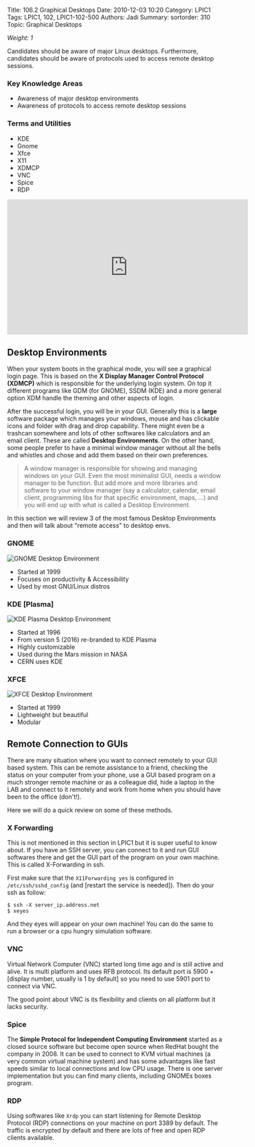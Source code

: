 Title: 106.2 Graphical Desktops
Date: 2010-12-03 10:20
Category: LPIC1
Tags: LPIC1, 102, LPIC1-102-500
Authors: Jadi
Summary: 
sortorder: 310
Topic:  Graphical Desktops


_Weight: 1_

Candidates should be aware of major Linux desktops. Furthermore, candidates should be aware of protocols used to access remote desktop sessions.

### Key Knowledge Areas

* Awareness of major desktop environments
* Awareness of protocols to access remote desktop sessions

### Terms and Utilities

* KDE
* Gnome
* Xfce
* X11
* XDMCP
* VNC
* Spice
* RDP

<iframe width="560" height="315" src="https://www.youtube.com/embed/YklRheL8RFQ" title="YouTube video player" frameborder="0" allow="accelerometer; autoplay; clipboard-write; encrypted-media; gyroscope; picture-in-picture; web-share" allowfullscreen></iframe>

## Desktop Environments

When your system boots in the graphical mode, you will see a graphical login page. This is based on the **X Display Manager Control Protocol (XDMCP)** which is responsible for the underlying login system. On top it different programs like GDM (for GNOME), SSDM (KDE) and a more general option XDM handle the theming and other aspects of login.

After the successful login, you will be in your GUI. Generally this is a **large** software package which manages your windows, mouse and has clickable icons and folder with drag and drop capability. There might even be a trashcan somewhere and lots of other softwares like calculators and an email client. These are called **Desktop Environments**. On the other hand, some people prefer to have a minimal window manager without all the bells and whistles and chose and add them based on their own preferences.

> A window manager is responsible for showing and managing windows on your GUI. Even the most minimalist GUI, needs a window manager to be function. But add more and more libraries and software to your window manager (say a calculator, calendar, email client, programming libs for that specific environment, maps, ...) and you will end up with what is called a Desktop Environment.

In this section we will review 3 of the most famous Desktop Environments and then will talk about "remote access" to desktop envs.

### GNOME

![GNOME Desktop Environment](/images/gnome.png)

- Started at 1999
- Focuses on productivity & Accessibility
- Used by most GNU/Linux distros

### KDE [Plasma]
![KDE Plasma Desktop Environment](/images/plasma.png)

- Started at 1996
- From version 5 (2016) re-branded to KDE Plasma
- Highly customizable
- Used during the Mars mission in NASA
- CERN uses KDE

### XFCE
![XFCE Desktop Environment](/images/xfce.png)

- Started at 1999
- Lightweight but beautiful
- Modular

## Remote Connection to GUIs

There are many situation where you want to connect remotely to your GUI based system. This can be remote assistance to a friend, checking the status on your computer from your phone, use a GUI based program on a much stronger remote machine or as a colleague did, hide a laptop in the LAB and connect to it remotely and work from home when you should have been to the office (don't!). 

Here we will do a quick review on some of these methods.

### X Forwarding

This is not mentioned in this section in LPIC1 but it is super useful to know about. If you have an SSH server, you can connect to it and run GUI softwares there and get the GUI part of the program on your own machine. This is called X-Forwarding in ssh. 

First make sure that the `X11Forwarding yes` is configured in `/etc/ssh/sshd_config` (and [restart the service is needed]). Then do your ssh as follow:

```
$ ssh -X server_ip.address.net 
$ xeyes
```

And they eyes will appear on your own machine! You can do the same to run a browser or a cpu hungry simulation software.

### VNC
Virtual Network Computer (VNC) started long time ago and is still active and alive. It is multi platform and uses RFB protocol. Its default port is 5900 + [display number, usually is 1 by default] so you need to use 5901 port to connect via VNC.

The good point about VNC is its flexibility and clients on all platform but it lacks security.

### Spice
The **Simple Protocol for Independent Computing Environment** started as a closed source software but become open source when RedHat bought the company in 2008. It can be used to connect to KVM virtual machines (a very common virtual machine system) and has some advantages like fast speeds similar to local connections and low CPU usage. There is one server implementation but you can find many clients, including GNOMEs boxes program.

### RDP
Using softwares like `Xrdp` you can start listening for Remote Desktop Protocol (RDP) connections on your machine on port 3389 by default. The traffic is encrypted by default and there are lots of free and open RDP clients available.  
